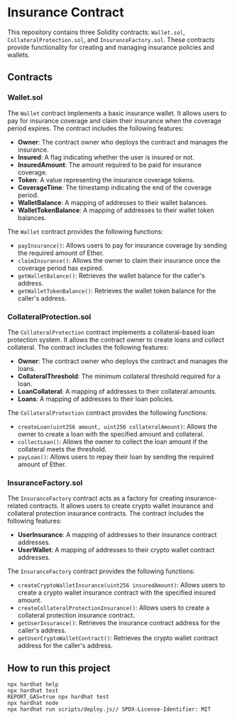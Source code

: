 

# Insurance Contract

This repository contains three Solidity contracts: `Wallet.sol`, `CollateralProtection.sol`, and `InsuranceFactory.sol`. These contracts provide functionality for creating and managing insurance policies and wallets.

## Contracts

### Wallet.sol

The `Wallet` contract implements a basic insurance wallet. It allows users to pay for insurance coverage and claim their insurance when the coverage period expires. The contract includes the following features:

-   **Owner**: The contract owner who deploys the contract and manages the insurance.
-   **Insured**: A flag indicating whether the user is insured or not.
-   **InsuredAmount**: The amount required to be paid for insurance coverage.
-   **Token**: A value representing the insurance coverage tokens.
-   **CoverageTime**: The timestamp indicating the end of the coverage period.
-   **WalletBalance**: A mapping of addresses to their wallet balances.
-   **WalletTokenBalance**: A mapping of addresses to their wallet token balances.

The `Wallet` contract provides the following functions:

-   `payInsurance()`: Allows users to pay for insurance coverage by sending the required amount of Ether.
-   `claimInsurance()`: Allows the owner to claim their insurance once the coverage period has expired.
-   `getWalletBalance()`: Retrieves the wallet balance for the caller's address.
-   `getWalletTokenBalance()`: Retrieves the wallet token balance for the caller's address.

### CollateralProtection.sol

The `CollateralProtection` contract implements a collateral-based loan protection system. It allows the contract owner to create loans and collect collateral. The contract includes the following features:

-   **Owner**: The contract owner who deploys the contract and manages the loans.
-   **CollateralThreshold**: The minimum collateral threshold required for a loan.
-   **LoanCollateral**: A mapping of addresses to their collateral amounts.
-   **Loans**: A mapping of addresses to their loan policies.

The `CollateralProtection` contract provides the following functions:

-   `createLoan(uint256 amount, uint256 collateralAmount)`: Allows the owner to create a loan with the specified amount and collateral.
-   `collectLoan()`: Allows the owner to collect the loan amount if the collateral meets the threshold.
-   `payLoan()`: Allows users to repay their loan by sending the required amount of Ether.

### InsuranceFactory.sol

The `InsuranceFactory` contract acts as a factory for creating insurance-related contracts. It allows users to create crypto wallet insurance and collateral protection insurance contracts. The contract includes the following features:

-   **UserInsurance**: A mapping of addresses to their insurance contract addresses.
-   **UserWallet**: A mapping of addresses to their crypto wallet contract addresses.

The `InsuranceFactory` contract provides the following functions:

-   `createCryptoWalletInsurance(uint256 insuredAmount)`: Allows users to create a crypto wallet insurance contract with the specified insured amount.
-   `createCollateralProtectionInsurance()`: Allows users to create a collateral protection insurance contract.
-   `getUserInsurance()`: Retrieves the insurance contract address for the caller's address.
-   `getUserCryptoWalletContract()`: Retrieves the crypto wallet contract address for the caller's address.



## How to run this project 

```shell
npx hardhat help
npx hardhat test
REPORT_GAS=true npx hardhat test
npx hardhat node
npx hardhat run scripts/deploy.js// SPDX-License-Identifier: MIT
